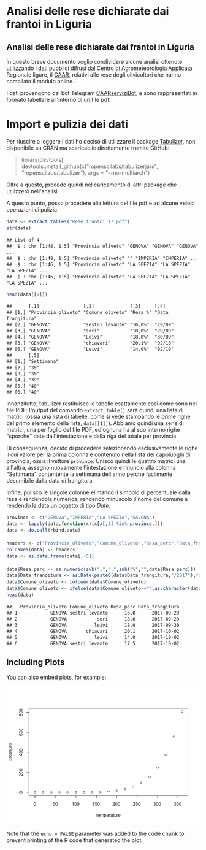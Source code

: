 Analisi delle rese dichiarate dai frantoi in Liguria
================

Analisi delle rese dichiarate dai frantoi in Liguria
----------------------------------------------------

In questo breve documento voglio condividere alcune analisi ottenute utilizzando i dati pubblici diffusi dal Centro di Agrometeorologia Applicata Regionale ligure, il [CAAR](http://www.agriligurianet.it/it/impresa/assistenza-tecnica-e-centri-serivizio/agrometeo-caar.html), relativi alle rese degli olivicoltori che hanno compilato il modulo online.

I dati provengono dal bot Telegram [CAARserviziBot](https://t.me/CAARserviziBot), e sono rappresentati in formato tabellare all'interno di un file pdf.

Import e pulizia dei dati
=========================

Per riuscire a leggere i dati ho deciso di utilizzare il package [Tabulizer](https://github.com/ropensci/tabulizer), non disponibile su CRAN ma scaricabile direttamente tramite GitHub:

> library(devtools) devtools::install\_github(c("ropenscilabs/tabulizerjars", "ropenscilabs/tabulizer"), args = "--no-multiarch")

Oltre a questo, procedo quindi nel caricamento di altri package che utilizzerò nell'analisi.

A questo punto, posso procedere alla lettura del file pdf e ad alcune veloci operazioni di pulizia.

``` r
data <- extract_tables("Rese_frantoi_17.pdf")
str(data)
```

    ## List of 4
    ##  $ : chr [1:48, 1:5] "Provincia oliveto" "GENOVA" "GENOVA" "GENOVA" ...
    ##  $ : chr [1:48, 1:5] "Provincia oliveto" "" "IMPERIA" "IMPERIA" ...
    ##  $ : chr [1:46, 1:5] "Provincia oliveto" "LA SPEZIA" "LA SPEZIA" "LA SPEZIA" ...
    ##  $ : chr [1:46, 1:5] "Provincia oliveto" "LA SPEZIA" "LA SPEZIA" "LA SPEZIA" ...

``` r
head(data[[1]])
```

    ##      [,1]                [,2]             [,3]     [,4]             
    ## [1,] "Provincia oliveto" "Comune oliveto" "Resa %" "Data frangitura"
    ## [2,] "GENOVA"            "sestri levante" "16,0%"  "29/09"          
    ## [3,] "GENOVA"            "sori"           "18,0%"  "29/09"          
    ## [4,] "GENOVA"            "Leivi"          "18,0%"  "30/09"          
    ## [5,] "GENOVA"            "chiavari"       "20,1%"  "02/10"          
    ## [6,] "GENOVA"            "Leivi"          "14,0%"  "02/10"          
    ##      [,5]       
    ## [1,] "Settimana"
    ## [2,] "39"       
    ## [3,] "39"       
    ## [4,] "39"       
    ## [5,] "40"       
    ## [6,] "40"

Innanzitutto, tabulizer restituisce le tabelle esattamente così come sono nel file PDF: l'output del comando `extract_table()` sarà quindi una lista di matrici (ossia una lista di tabelle, come si vede stampando le prime righe del primo elemento della lista, `data[[1]]`). Abbiamo quindi una serie di matrici, una per foglio del file PDF, ed ognuna ha al suo interno righe "sporche" date dall'intestazione e dalla riga del totale per provincia.

Di conseguenza, decido di procedere selezionando esclusivamente le righe il cui valore per la prima colonna è contenuto nella lista dei capoluoghi di provincia, ossia il vettore `province`. Unisco quindi le quattro matrici una all'altra, assegno nuovamente l'intestazione e rinuncio alla colonna "Settimana" contentente la settimana dell'anno perché facilmente desumibile dalla data di frangitura.

Infine, pulisco le singole colonne elimando il simbolo di percentuale dalla resa e rendendola numerica, rendendo minuscolo il nome del comune e rendendo la data un oggetto di tipo *Date*.

``` r
province <- c("GENOVA","IMPERIA","LA SPEZIA","SAVONA")
data <- lapply(data,function(x)(x[x[,1] %in% province,]))
data <- do.call(rbind,data)

headers <- c("Provincia_oliveto","Comune_oliveto","Resa_perc","Data_frangitura","Settimana")
colnames(data) <- headers
data <- as.data.frame(data[,-5])

data$Resa_perc <- as.numeric(sub(",",".",sub("%","",data$Resa_perc)))
data$Data_frangitura <- as.Date(paste0(data$Data_frangitura,"/2017"),format = "%d/%m/%Y")
data$Comune_oliveto <- tolower(data$Comune_oliveto)
data$Comune_oliveto <- ifelse(data$Comune_oliveto=="",as.character(data$Provincia_oliveto),data$Comune_oliveto)
head(data)
```

    ##   Provincia_oliveto Comune_oliveto Resa_perc Data_frangitura
    ## 1            GENOVA sestri levante      16.0      2017-09-29
    ## 2            GENOVA           sori      18.0      2017-09-29
    ## 3            GENOVA          leivi      18.0      2017-09-30
    ## 4            GENOVA       chiavari      20.1      2017-10-02
    ## 5            GENOVA          leivi      14.0      2017-10-02
    ## 6            GENOVA sestri levante      17.5      2017-10-02

Including Plots
---------------

You can also embed plots, for example:

![](rese_frantoi_files/figure-markdown_github-ascii_identifiers/pressure-1.png)

Note that the `echo = FALSE` parameter was added to the code chunk to prevent printing of the R code that generated the plot.
